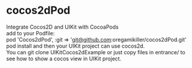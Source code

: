 # cocos2dPod
Integrate Cocos2D and UIKit with CocoaPods<br>
add to your Podfile:<br>
pod 'Cocos2dPod', :git => 'git@github.com:oregamikiller/cocos2dPod.git'<br>
pod install and then your UIKit project can use cocos2d. <br>
You can git clone UIKitCocos2dExample or just copy files in entrance/ to see how to show a cocos view in UIKit project.
